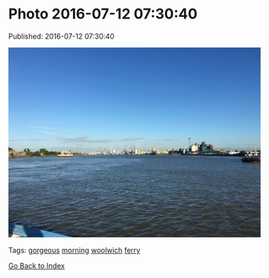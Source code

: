 
# Photo 2016-07-12 07:30:40

Published: 2016-07-12 07:30:40

![](147279913707-0.jpg)

Tags: [gorgeous](tag-gorgeous.md) [morning](tag-morning.md) [woolwich](tag-woolwich.md) [ferry](tag-ferry.md)

[Go Back to Index](index.md)
